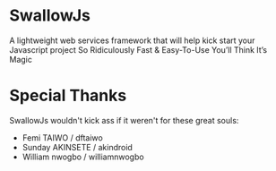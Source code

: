 # SwallowJs

A lightweight web services framework that will help kick start your Javascript project So Ridiculously Fast & Easy-To-Use You’ll Think It’s Magic


# Special Thanks

SwallowJs wouldn't kick ass if it weren't for these great souls:

<ul>
<li> Femi TAIWO / dftaiwo </li>
<li> Sunday AKINSETE / akindroid </li>
<li> William nwogbo / williamnwogbo </li>
</ul>